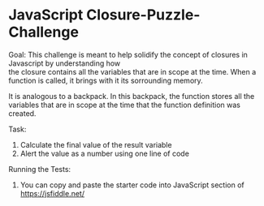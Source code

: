 # JavaScript Closure-Puzzle-Challenge

Goal: This challenge is meant to help solidify the concept of closures in Javascript by understanding how  
the closure contains all the variables that are in scope at the time. When a function is called, it brings with it its sorrounding memory. 

It is analogous to a backpack. In this backpack, the function stores all the variables that are in scope at the time that the function definition was created.

Task:
1. Calculate the final value of the result variable 
2. Alert the value as a number using one line of code

Running the Tests:
1. You can copy and paste the starter code into JavaScript section of https://jsfiddle.net/




